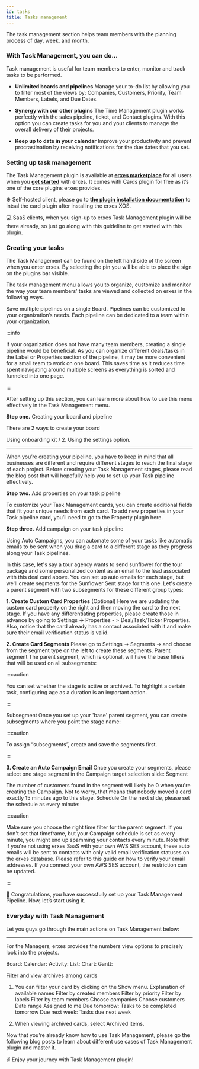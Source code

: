 ```yaml
---
id: tasks
title: Tasks management
---
```


The task management section helps team members with the planning process of day, week, and month.


### With Task Management, you can do…

Task management is useful for team members to enter, monitor and track tasks to be performed.

- **Unlimited boards and pipelines** Manage your to-do list by allowing you to filter most of the views by: Companies, Customers, Priority, Team Members, Labels, and Due Dates.
- **Synergy with our other plugins** The Time Management plugin works perfectly with the sales pipeline, ticket, and Contact plugins. With this option you can create tasks for you and your clients to manage the overall delivery of their projects.
 
- **Keep up to date in your calendar** Improve your productivity and prevent procrastination by receiving notifications for the due dates that you set.



### Setting up task management

The Task Management plugin is available at <a href="https://erxes.io/marketplace">**erxes marketplace**</a> for all users when you <a href="https://erxes.io/experience-management">**get started**</a> with erxes. It comes with Cards plugin for free as it’s one of the core plugins erxes provides.


⚙️ Self-hosted client, please go to <a href="https://docs.erxes.io/docs/plugins/plugin-installation">**the plugin installation documentation**</a>
to intsal the card plugin after installing the erxes XOS.

‍💻  SaaS clients, when you sign-up to erxes Task Management plugin will be there already, so just go along with this guideline to get started with this plugin.  



### Creating your tasks

The Task Management can be found on the left hand side of the screen when you enter erxes. By selecting the pin you will be able to place the sign on the plugins bar visible.


The task management menu allows you to organize, customize and monitor the way your team members’ tasks are viewed and collected on erxes in the following ways.

Save multiple pipelines on a single Board.
Pipelines can be customized to your organization’s needs. Each pipeline can be dedicated to a team within your organization.

:::info

If your organization does not have many team members, creating a single pipeline would be beneficial. As you can organize different deals/tasks in the Label or Properties section of the pipeline, it may be more convenient for a small team to work on one board. This saves time as it reduces time spent navigating around multiple screens as everything is sorted and funneled into one page.

:::

After setting up this section, you can learn more about how to use this menu effectively in the Task Management menu.

 
**Step one.** Creating your board and pipeline

There are 2 ways to create your board 

Using onboarding kit /    2. Using the settings option.  

---


When you’re creating your pipeline, you have to keep in mind that all businesses are different and require different stages to reach the final stage of each project. Before creating your Task Management stages, please read the blog post that will hopefully help you to set up your Task pipeline effectively. 


**Step two.** Add properties on your task pipeline
 
To customize your Task Management cards, you can create additional fields that fit your unique needs from each card. To add new properties in your Task pipeline card, you’ll need to go to the Property plugin here. 


**Step three.** Add campaign on your task pipeline

Using Auto Campaigns, you can automate some of your tasks like automatic emails to be sent when you drag a card to a different stage as they progress along your Task pipelines.

 

In this case, let's say a tour agency wants to send sunflower for the tour package and some personalized content as an email to the lead associated with this deal card above. You can set up auto emails for each stage, but we'll create segments for the Sunflower Sent stage for this one. Let's create a parent segment with two subsegments for these different group types:

**1. Create Custom Card Properties** (Optional)
Here we are updating the custom card property on the right and then moving the card to the next stage. If you have any differentiating properties, please create those in advance by going to Settings -> Properties - > Deal/Task/Ticker Properties. Also, notice that the card already has a contact associated with it and make sure their email verification status is valid.

**2. Create Card Segments**
Please go to Settings -> Segments -> and choose from the segment type on the left to create these segments.
Parent segment
The parent segment, which is optional, will have the base filters that will be used on all subsegments:

:::caution
  
You can set whether the stage is active or archived. To highlight a certain task, configuring age as a duration is an important action.
  
:::

Subsegment
Once you set up your 'base' parent segment, you can create subsegments where you point the stage name: 
  

:::caution
  
To assign “subsegments”, create and save the segments first.
  
:::

**3. Create an Auto Campaign Email**
Once you create your segments, please select one stage segment in the Campaign target selection slide:
Segment

The number of customers found in the segment will likely be 0 when you're creating the Campaign. Not to worry, that means that nobody moved a card exactly 15 minutes ago to this stage.
Schedule
On the next slide, please set the schedule as every minute:

:::caution
  
Make sure you choose the right time filter for the parent segment. If you don't set that timeframe, but your Campaign schedule is set as every minute, you might end up spamming your contacts every minute.
Note that if you're not using erxes SaaS with your own AWS SES account, these auto emails will be sent to contacts with only valid email verification statuses on the erxes database. Please refer to this guide on how to verify your email addresses. If you connect your own AWS SES account, the restriction can be updated.
  
:::
  
  
🥳 Congratulations, you have successfully set up your Task Management Pipeline. Now, let’s start using it. 


### Everyday with Task Management

Let you guys go through the main actions on Task Management below:
 
---


For the Managers, erxes provides the numbers view options to precisely look into the projects. 


Board: 
Calendar:
Activity:
List:
Chart:
Gantt:




 
Filter and view archives among cards
  
1. You can filter your card by clicking on the Show menu. Explanation of available names
Filter by created members
Filter by priority
Filter by labels
Filter by team members
Choose companies
Choose customers
Date range
Assigned to me
Due tomorrow: Tasks to be completed tomorrow
Due next week: Tasks due next week
  
2. When viewing archived cards, select Archived items.

 
 
Now that you’re already know how to use Task Management, please go the following blog posts to learn about different use cases of Task Management plugin and master it.
  

✌️ Enjoy your journey with Task Management plugin!  
